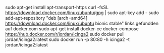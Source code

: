 sudo apt-get install apt-transport-https
curl -fsSL https://download.docker.com/linux/ubuntu/gpg | sudo apt-key add -
sudo add-apt-repository "deb [arch=amd64] https://download.docker.com/linux/ubuntu bionic stable" links gefundden auf docker.com
sudo apt-get install docker-ce docker-compose
https://hub.docker.com/r/jordan/icinga2
sudo docker pull jordan/icinga2:latest
sudo docker run -p 80:80 -h icinga2 -t jordan/icinga2:latest
